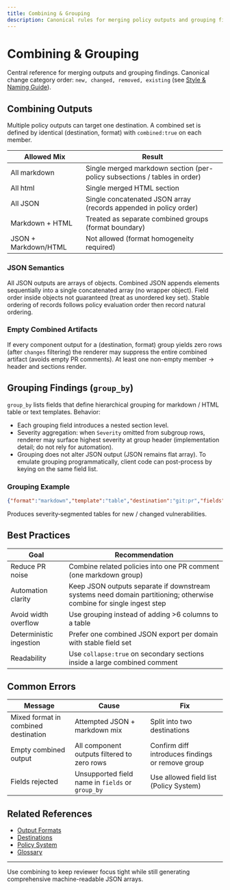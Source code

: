 ```yaml
---
title: Combining & Grouping
description: Canonical rules for merging policy outputs and grouping findings across diff-aware reports.
---
```

# Combining & Grouping

Central reference for merging outputs and grouping findings. Canonical change category order: `new, changed, removed, existing` (see [Style & Naming Guide](../configuration/style-naming-guide.md)).

## Combining Outputs
Multiple policy outputs can target one destination. A combined set is defined by identical (destination, format) with `combined:true` on each member.

| Allowed Mix | Result |
|-------------|--------|
| All markdown | Single merged markdown section (per-policy subsections / tables in order) |
| All html | Single merged HTML section |
| All JSON | Single concatenated JSON array (records appended in policy order) |
| Markdown + HTML | Treated as separate combined groups (format boundary) |
| JSON + Markdown/HTML | Not allowed (format homogeneity required) |

### JSON Semantics
All JSON outputs are arrays of objects. Combined JSON appends elements sequentially into a single concatenated array (no wrapper object). Field order inside objects not guaranteed (treat as unordered key set). Stable ordering of records follows policy evaluation order then record natural ordering.

### Empty Combined Artifacts
If every component output for a (destination, format) group yields zero rows (after `changes` filtering) the renderer may suppress the entire combined artifact (avoids empty PR comments). At least one non-empty member → header and sections render.

## Grouping Findings (`group_by`)
`group_by` lists fields that define hierarchical grouping for markdown / HTML table or text templates. Behavior:
- Each grouping field introduces a nested section level.
- Severity aggregation: when `Severity` omitted from subgroup rows, renderer may surface highest severity at group header (implementation detail; do not rely for automation).
- Grouping does not alter JSON output (JSON remains flat array). To emulate grouping programmatically, client code can post-process by keying on the same field list.

### Grouping Example
```json
{"format":"markdown","template":"table","destination":"git:pr","fields":["Severity","PkgName","VulnerabilityID"],"group_by":["Severity"],"changes":["new","changed"]}
```
Produces severity‑segmented tables for new / changed vulnerabilities.

## Best Practices
| Goal | Recommendation |
|------|---------------|
| Reduce PR noise | Combine related policies into one PR comment (one markdown group) |
| Automation clarity | Keep JSON outputs separate if downstream systems need domain partitioning; otherwise combine for single ingest step |
| Avoid width overflow | Use grouping instead of adding >6 columns to a table |
| Deterministic ingestion | Prefer one combined JSON export per domain with stable field set |
| Readability | Use `collapse:true` on secondary sections inside a large combined comment |

## Common Errors
| Message | Cause | Fix |
|---------|-------|-----|
| Mixed format in combined destination | Attempted JSON + markdown mix | Split into two destinations |
| Empty combined output | All component outputs filtered to zero rows | Confirm diff introduces findings or remove group |
| Fields rejected | Unsupported field name in `fields` or `group_by` | Use allowed field list (Policy System) |

## Related References
- [Output Formats](formats.md)
- [Destinations](destinations.md)
- [Policy System](../concepts/policy-system.md)
- [Glossary](../concepts/glossary.md)

---
Use combining to keep reviewer focus tight while still generating comprehensive machine-readable JSON arrays.
